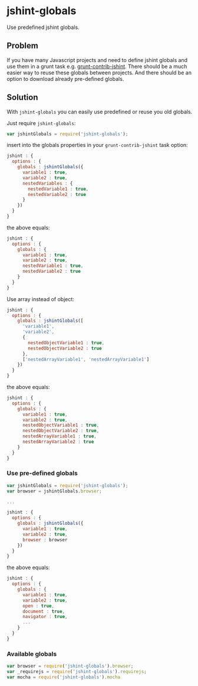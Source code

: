 jshint-globals
==============
Use predefined jshint globals. 

## Problem
If you have many Javascript projects and need to define jshint globals and use them in a grunt task e.g. [grunt-contrib-jshint](https://github.com/gruntjs/grunt-contrib-jshint). There should be a much easier way to reuse these globals between projects. And there should be an option to download already pre-defined globals.

## Solution
With `jshint-globals` you can easily use predefined or reuse you old globals.

Just require `jshint-globals`:
```javascript
var jshintGlobals = require('jshint-globals');
```
insert into the globals properties in your `grunt-contrib-jshint` task option:
```javascript
jshint : {
  options : {
    globals : jshintGlobals({
      variable1 : true,
      variable2 : true,
      nestedVariables : {
        nestedVariable1 : true,
        nestedVariable2 : true
      }
    })
  }
}
```
the above equals:
```javascript
jshint : {
  options : {
    globals : {
      variable1 : true,
      variable2 : true,
      nestedVariable1 : true,
      nestedVariable2 : true
    }
  }
}
```
Use array instead of object:
```javascript
jshint : {
  options : {
    globals : jshintGlobals([
      'variable1',
      'variable2',
      {
        nestedObjectVariable1 : true,
        nestedObjectVariable2 : true
      },
      ['nestedArrayVariable1', 'nestedArrayVariable1']
    })
  }
}
```
the above equals:
```javascript
jshint : {
  options : {
    globals : {
      variable1 : true,
      variable2 : true,
      nestedObjectVariable1 : true,
      nestedObjectVariable2 : true,
      nestedArrayVariable1 : true,
      nestedArrayVariable2 : true
    }
  }
}
```
### Use pre-defined globals

```javascript
var jshintGlobals = require('jshint-globals');
var browser = jshintGlobals.browser;

...

jshint : {
  options : {
    globals : jshintGlobals({
      variable1 : true,
      variable2 : true,
      browser : browser
    })
  }
}
```
the above equals:
```javascript
jshint : {
  options : {
    globals : {
      variable1 : true,
      variable2 : true,
      open : true,
      document : true,
      navigator : true,
      ...
    }
  }
}
```

### Available globals
```javascript
var browser = require('jshint-globals').browser;
var _requirejs = require('jshint-globals').requirejs;
var mocha = require('jshint-globals').mocha
```

